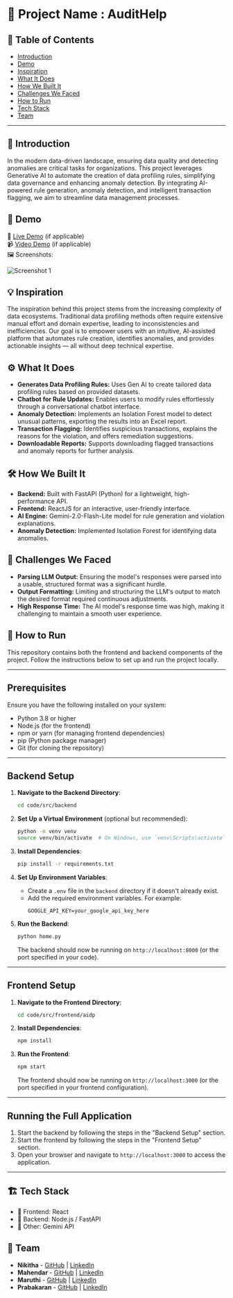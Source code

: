 # 🚀 Project Name : AuditHelp

## 📌 Table of Contents
- [Introduction](#introduction)
- [Demo](#demo)
- [Inspiration](#inspiration)
- [What It Does](#what-it-does)
- [How We Built It](#how-we-built-it)
- [Challenges We Faced](#challenges-we-faced)
- [How to Run](#how-to-run)
- [Tech Stack](#tech-stack)
- [Team](#team)

---

## 🎯 Introduction
In the modern data-driven landscape, ensuring data quality and detecting anomalies are critical tasks for organizations. This project leverages Generative AI to automate the creation of data profiling rules, simplifying data governance and enhancing anomaly detection. By integrating AI-powered rule generation, anomaly detection, and intelligent transaction flagging, we aim to streamline data management processes.

## 🎥 Demo
🔗 [Live Demo](#) (if applicable)  
📹 [Video Demo](#) (if applicable)  
🖼️ Screenshots:

![Screenshot 1](link-to-image)

## 💡 Inspiration
The inspiration behind this project stems from the increasing complexity of data ecosystems. Traditional data profiling methods often require extensive manual effort and domain expertise, leading to inconsistencies and inefficiencies. Our goal is to empower users with an intuitive, AI-assisted platform that automates rule creation, identifies anomalies, and provides actionable insights — all without deep technical expertise.

## ⚙️ What It Does
- **Generates Data Profiling Rules:** Uses Gen AI to create tailored data profiling rules based on provided datasets.
- **Chatbot for Rule Updates:** Enables users to modify rules effortlessly through a conversational chatbot interface.
- **Anomaly Detection:** Implements an Isolation Forest model to detect unusual patterns, exporting the results into an Excel report.
- **Transaction Flagging:** Identifies suspicious transactions, explains the reasons for the violation, and offers remediation suggestions.
- **Downloadable Reports:** Supports downloading flagged transactions and anomaly reports for further analysis.

## 🛠️ How We Built It
- **Backend:** Built with FastAPI (Python) for a lightweight, high-performance API.
- **Frontend:** ReactJS for an interactive, user-friendly interface.
- **AI Engine:** Gemini-2.0-Flash-Lite model for rule generation and violation explanations.
- **Anomaly Detection:** Implemented Isolation Forest for identifying data anomalies.

## 🚧 Challenges We Faced
- **Parsing LLM Output:** Ensuring the model's responses were parsed into a usable, structured format was a significant hurdle.
- **Output Formatting:** Limiting and structuring the LLM's output to match the desired format required continuous adjustments.
- **High Response Time:** The AI model's response time was high, making it challenging to maintain a smooth user experience.

## 🏃 How to Run
This repository contains both the frontend and backend components of the project. Follow the instructions below to set up and run the project locally.

---

## Prerequisites

Ensure you have the following installed on your system:
- Python 3.8 or higher
- Node.js (for the frontend)
- npm or yarn (for managing frontend dependencies)
- pip (Python package manager)
- Git (for cloning the repository)

---

## Backend Setup

1. **Navigate to the Backend Directory**:
   ```bash
   cd code/src/backend
   ```

2. **Set Up a Virtual Environment** (optional but recommended):
   ```bash
   python -m venv venv
   source venv/bin/activate  # On Windows, use `venv\Scripts\activate`
   ```

3. **Install Dependencies**:
   ```bash
   pip install -r requirements.txt
   ```

4. **Set Up Environment Variables**:
   - Create a `.env` file in the `backend` directory if it doesn't already exist.
   - Add the required environment variables. For example:
     ```
     GOOGLE_API_KEY=your_google_api_key_here
     ```

5. **Run the Backend**:
   ```bash
   python home.py
   ```

   The backend should now be running on `http://localhost:8000` (or the port specified in your code).

---

## Frontend Setup

1. **Navigate to the Frontend Directory**:
   ```bash
   cd code/src/frontend/aidp
   ```

2. **Install Dependencies**:
   ```bash
   npm install
   ```

3. **Run the Frontend**:
   ```bash
   npm start
   ```

   The frontend should now be running on `http://localhost:3000` (or the port specified in your frontend configuration).

---

## Running the Full Application

1. Start the backend by following the steps in the "Backend Setup" section.
2. Start the frontend by following the steps in the "Frontend Setup" section.
3. Open your browser and navigate to `http://localhost:3000` to access the application.

---

## 🏗️ Tech Stack
- 🔹 Frontend: React 
- 🔹 Backend: Node.js / FastAPI 
- 🔹 Other: Gemini API 

## 👥 Team
- **Nikitha** - [GitHub](#) | [LinkedIn](#)
- **Mahendar** - [GitHub](#) | [LinkedIn](#)
- **Maruthi** - [GitHub](#) | [LinkedIn](#)
- **Prabakaran** - [GitHub](#) | [LinkedIn](#)
